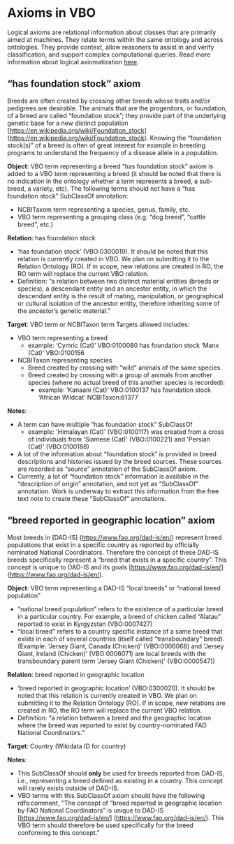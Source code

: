 # Axioms in VBO

Logical axioms are relational information about classes that are primarily aimed at machines. They relate terms within the same ontology and across ontologies. They provide context, allow reasoners to assist in and verify classification, and support complex computational queries. 
Read more information about logical axiomatization [here](https://oboacademy.github.io/obook/explanation/logical-axiomatization/).


## “has foundation stock” axiom

Breeds are often created by crossing other breeds whose traits and/or pedigrees are desirable. The animals that are the progenitors, or foundation, of a breed are called “foundation stock”; they provide part of the underlying genetic base for a new distinct population [https://en.wikipedia.org/wiki/Foundation_stock] (https://en.wikipedia.org/wiki/Foundation_stock). Knowing the “foundation stock(s)” of a breed is often of great interest for example in breeding programs to understand the frequency of a disease allele in a population.  

**Object**: VBO term representing a breed
“has foundation stock” axiom is added to a VBO term representing a breed (it should be noted that there is no indication in the ontology whether a term represents a breed, a sub-breed, a variety, etc). The following terms should not have a “has foundation stock” SubClassOf annotation: 
- NCBITaxom term representing a species, genus, family, etc.
- VBO term representing a grouping class (e.g. “dog breed”, “cattle breed”, etc.)

**Relation**: has foundation stock

- ‘has foundation stock’ (VBO:0300019). 
It should be noted that this relation is currently created in VBO. We plan on submitting it to the Relation Ontology (RO). If in scope, new relations are created in RO, the RO term will replace the current VBO relation.
- Definition: “a relation between two distinct material entities (breeds or species), a descendant entity and an ancestor entity, in which the descendant entity is the result of mating, manipulation, or geographical or cultural isolation of the ancestor entity, therefore inheriting some of the ancestor’s genetic material.” 

**Target**: VBO term or NCBITaxon term
Targets allowed includes: 
- VBO term representing a breed
   - example: ‘Cymric (Cat)’ VBO:0100080 has foundation stock ‘Manx (Cat)’ VBO:0100156
- NCBITaxon representing species
   - Breed created by crossing with “wild” animals of the same species. 
   - Breed created by crossing with a group of animals from another species (where no actual breed of this another species is recorded): 
        - example: ‘Kanaani (Cat)’ VBO:0100137 has foundation stock ‘African Wildcat’ NCBITaxon:61377

**Notes**:
- A term can have multiple “has foundation stock” SubClassOf 
   - example: 'Himalayan (Cat)' (VBO:0100117) was created from a cross of individuals from 'Siamese (Cat)' (VBO:0100221) and 'Persian (Cat)' (VBO:0100188) 
- A lot of the information about “foundation stock” is provided in breed descriptions and histories issued by the breed sources. These sources are recorded as “source” annotation of the SubClassOf axiom. 
- Currently, a lot of “foundation stock” information is available in the “description of origin” annotation, and not yet as “SubClassOf” annotation. Work is underway to extract this information from the free text note to create these “SubClassOf” annotations.
 
## “breed reported in geographic location” axiom

Most breeds in [DAD-IS] (https://www.fao.org/dad-is/en/) represent breed populations that exist in a specific country as reported by officially nominated National Coordinators. Therefore the concept of these DAD-IS breeds specifically represent a “breed that exists in a specific country”. This concept is unique to DAD-IS and its goals [https://www.fao.org/dad-is/en/] (https://www.fao.org/dad-is/en/).

**Object**: VBO term representing a DAD-IS “local breeds” or “national breed population” 
- “national breed population” refers to the existence of a particular breed in a particular country. For example, a breed of chicken called “Alatau” reported to exist in Kyrgyzstan (VBO:0007427)
- “local breed” refers to a country specific instance of a same breed that exists in each of several countries (itself called “transboundary” breed). (Example: ‘Jersey Giant, Canada (Chicken)’ (VBO:0006068) and 'Jersey Giant, Ireland (Chicken)' (VBO:0006071) are local breeds with the transboundary parent term 'Jersey Giant (Chicken)' (VBO:0000547))

**Relation**: breed reported in geographic location

- ‘breed reported in geographic location’ (VBO:0300020). 
It should be noted that this relation is currently created in VBO. We plan on submitting it to the Relation Ontology (RO). If in scope, new relations are created in RO, the RO term will replace the current VBO relation.
- Definition: “a relation between a breed and the geographic location where the breed was reported to exist by country-nominated FAO National Coordinators.” 

**Target**: Country (Wikidata ID for country)

**Notes**: 
- This SubClassOf should **only** be used for breeds reported from DAD-IS, i.e., representing a breed defined as existing in a country. This concept will rarely exists outside of DAD-IS.
- VBO terms with this SubClassOf axiom should have the following rdfs:comment, "The concept of “breed reported in geographic location by FAO National Coordinators” is unique to DAD-IS [https://www.fao.org/dad-is/en/] (https://www.fao.org/dad-is/en/). This VBO term should therefore be used specifically for the breed conforming to this concept."